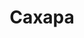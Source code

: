 ---
title: "Сахара"
info: "Суровые пески пустыни ждут вас"
address: "sh.klukva.xyz"
icon: "sahara.png"
backgroud_code: "sand"
tint: "#643829"
sort_order: 3
---